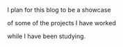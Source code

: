 I plan for this blog to be a showcase 

of some of the projects I have worked

while I have been studying.
